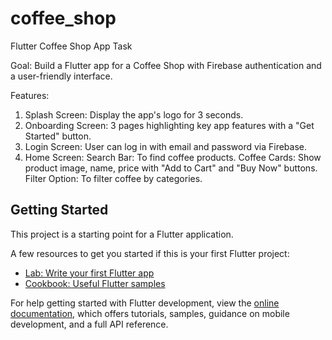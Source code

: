 # coffee_shop

Flutter Coffee Shop App Task

Goal: Build a Flutter app for a Coffee Shop with Firebase authentication and a user-friendly interface.

Features:

1. Splash Screen: Display the app's logo for 3 seconds.
2. Onboarding Screen: 3 pages highlighting key app features with a "Get Started" button.
3. Login Screen: User can log in with email and password via Firebase.
4. Home Screen:
    Search Bar: To find coffee products.
    Coffee Cards: Show product image, name, price with "Add to Cart" and "Buy Now" buttons.
    Filter Option: To filter coffee by categories.

## Getting Started

This project is a starting point for a Flutter application.

A few resources to get you started if this is your first Flutter project:

- [Lab: Write your first Flutter app](https://docs.flutter.dev/get-started/codelab)
- [Cookbook: Useful Flutter samples](https://docs.flutter.dev/cookbook)

For help getting started with Flutter development, view the
[online documentation](https://docs.flutter.dev/), which offers tutorials,
samples, guidance on mobile development, and a full API reference.
